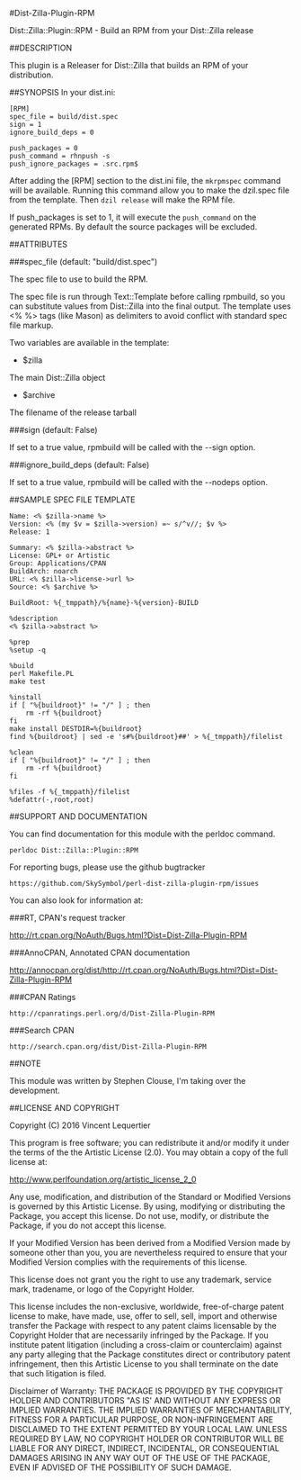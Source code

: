 #Dist-Zilla-Plugin-RPM

Dist::Zilla::Plugin::RPM - Build an RPM from your Dist::Zilla release

##DESCRIPTION

This plugin is a Releaser for Dist::Zilla that builds an RPM of your distribution.

##SYNOPSIS
In your dist.ini:

	[RPM]
	spec_file = build/dist.spec
	sign = 1
	ignore_build_deps = 0

    push_packages = 0
    push_command = rhnpush -s
    push_ignore_packages = .src.rpm$

After adding the [RPM] section to the dist.ini file, the `mkrpmspec` command will be available. Running this command allow you to make the dzil.spec file from the template. Then `dzil release` will make the RPM file.

If push_packages is set to 1, it will execute the `push_command` on the generated RPMs. By default the source packages will be excluded.

##ATTRIBUTES

###spec_file (default: "build/dist.spec")

The spec file to use to build the RPM.

The spec file is run through Text::Template before calling rpmbuild, so you can substitute values from Dist::Zilla into the final output. The template uses <% %> tags (like Mason) as delimiters to avoid conflict with standard spec file markup.

Two variables are available in the template:

- $zilla

The main Dist::Zilla object

- $archive

The filename of the release tarball

###sign (default: False)

If set to a true value, rpmbuild will be called with the --sign option.

###ignore_build_deps (default: False)

If set to a true value, rpmbuild will be called with the --nodeps option.

##SAMPLE SPEC FILE TEMPLATE

    Name: <% $zilla->name %>
    Version: <% (my $v = $zilla->version) =~ s/^v//; $v %>
    Release: 1
     
    Summary: <% $zilla->abstract %>
    License: GPL+ or Artistic
    Group: Applications/CPAN
    BuildArch: noarch
    URL: <% $zilla->license->url %>
    Source: <% $archive %>
     
    BuildRoot: %{_tmppath}/%{name}-%{version}-BUILD
     
    %description
    <% $zilla->abstract %>
     
    %prep
    %setup -q
     
    %build
    perl Makefile.PL
    make test
     
    %install
    if [ "%{buildroot}" != "/" ] ; then
        rm -rf %{buildroot}
    fi
    make install DESTDIR=%{buildroot}
    find %{buildroot} | sed -e 's#%{buildroot}##' > %{_tmppath}/filelist
     
    %clean
    if [ "%{buildroot}" != "/" ] ; then
        rm -rf %{buildroot}
    fi
     
    %files -f %{_tmppath}/filelist
    %defattr(-,root,root)

##SUPPORT AND DOCUMENTATION

You can find documentation for this module with the perldoc command.

    perldoc Dist::Zilla::Plugin::RPM

For reporting bugs, please use the github bugtracker

    https://github.com/SkySymbol/perl-dist-zilla-plugin-rpm/issues

You can also look for information at:

###RT, CPAN's request tracker

http://rt.cpan.org/NoAuth/Bugs.html?Dist=Dist-Zilla-Plugin-RPM

###AnnoCPAN, Annotated CPAN documentation

http://annocpan.org/dist/http://rt.cpan.org/NoAuth/Bugs.html?Dist=Dist-Zilla-Plugin-RPM

###CPAN Ratings

    http://cpanratings.perl.org/d/Dist-Zilla-Plugin-RPM

###Search CPAN

    http://search.cpan.org/dist/Dist-Zilla-Plugin-RPM

##NOTE

This module was written by Stephen Clouse, I'm taking over the
development.

##LICENSE AND COPYRIGHT

Copyright (C) 2016 Vincent Lequertier

This program is free software; you can redistribute it and/or modify it
under the terms of the the Artistic License (2.0). You may obtain a
copy of the full license at:

<http://www.perlfoundation.org/artistic_license_2_0>

Any use, modification, and distribution of the Standard or Modified
Versions is governed by this Artistic License. By using, modifying or
distributing the Package, you accept this license. Do not use, modify,
or distribute the Package, if you do not accept this license.

If your Modified Version has been derived from a Modified Version made
by someone other than you, you are nevertheless required to ensure that
your Modified Version complies with the requirements of this license.

This license does not grant you the right to use any trademark, service
mark, tradename, or logo of the Copyright Holder.

This license includes the non-exclusive, worldwide, free-of-charge
patent license to make, have made, use, offer to sell, sell, import and
otherwise transfer the Package with respect to any patent claims
licensable by the Copyright Holder that are necessarily infringed by the
Package. If you institute patent litigation (including a cross-claim or
counterclaim) against any party alleging that the Package constitutes
direct or contributory patent infringement, then this Artistic License
to you shall terminate on the date that such litigation is filed.

Disclaimer of Warranty: THE PACKAGE IS PROVIDED BY THE COPYRIGHT HOLDER
AND CONTRIBUTORS "AS IS' AND WITHOUT ANY EXPRESS OR IMPLIED WARRANTIES.
THE IMPLIED WARRANTIES OF MERCHANTABILITY, FITNESS FOR A PARTICULAR
PURPOSE, OR NON-INFRINGEMENT ARE DISCLAIMED TO THE EXTENT PERMITTED BY
YOUR LOCAL LAW. UNLESS REQUIRED BY LAW, NO COPYRIGHT HOLDER OR
CONTRIBUTOR WILL BE LIABLE FOR ANY DIRECT, INDIRECT, INCIDENTAL, OR
CONSEQUENTIAL DAMAGES ARISING IN ANY WAY OUT OF THE USE OF THE PACKAGE,
EVEN IF ADVISED OF THE POSSIBILITY OF SUCH DAMAGE.


